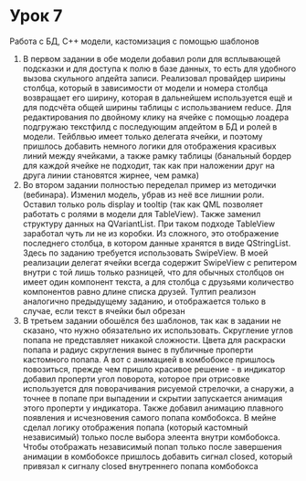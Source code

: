 # Урок 7
Работа с БД, С++ модели, кастомизация с помощью шаблонов

1. В первом задании в обе модели добавил роли для всплывающей подсказки и для доступа к полю в базе данных, то есть для удобного вызова скульного апдейта записи. Реализовал провайдер ширины столбца, который в зависимости от модели и номера столбца возвращает его ширину, которая в дальнейшем используется ещё и для подсчёта общей ширины таблицы с использванием reduce. Для редактирования по двойному клику на ячейке с помощью лоадера подгружаю текстфилд с последующим апдейтом в БД и ролей в модели. Тейблвью имеет только делегата ячейки, и поэтому пришлось добавить немного логики для отображения красивых линий между ячейками, а также рамку таблицы (банальный бордер для каждой ячейке не подходит, так как при наложении друг на друга линии становятся жирнее, чем рамка)  
2. Во втором задании полностью переделал пример из методички (вебинара). Изменил модель, убрав из неё все лишнии роли. Оставил только роль display и tooltip (так как QML позволяет работать с ролями в модели для TableView). Также заменил структуру данных на QVariantList. При таком подходе TableView заработал чуть ли не из коробки. Из сложного, это отображение последнего столбца, в котором данные хранятся в виде QStringList. Здесь по заданию требуется использовать SwipeView. В моей реализации делегат ячейки всегда содержит SwipeView с репитером внутри с той лишь только разницей, что для обычных столбцов он имеет один компонент текста, а для столбца с друзьями количество компонентов равно длине списка друзей. Тултип реализон аналогично предыдущему заданию, и отображается только в случае, если текст в ячейки был обрезан  
3. В третьем задании обошёлся без шаблонов, так как в задании не сказано, что нужно обязательно их использовать. Скругление углов попапа не представляет никакой сложности. Цвета для раскраски попапа и радиус скругления вынес в публичные проперти кастомного попапа. А вот с анимацией в комбобоксе пришлось повозиться, прежде чем пришло красивое решение - в индикатор добавил проперти угол поворота, которое при отрисовке используется для поворачивания рисуемой стрелочки, а снаружи, а точнее в попапе при выпадении и скрытии запускается анимация этого проперти у индикатора. Также добавил анимацию плавного появления и исчезновения самого попапа комбобокса. В мейне сделал логику отображения попапа (который кастомный независимый) только после выбора элеента внутри комбобокса. Чтобы отображать независимый попап только после завершения анимации в комбобоксе пришлось добавить сигнал closed, который привязал к сигналу closed внутреннего попапа комбобокса

